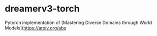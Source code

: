 # dreamerv3-torch
Pytorch implementation of [Mastering Diverse Domains through World Models](https://arxiv.org/abs